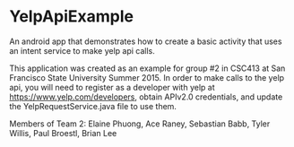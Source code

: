 # YelpApiExample
An android app that demonstrates how to create a basic activity that uses an intent service to make yelp api calls.

This application was created as an example for group #2 in CSC413 at San Francisco
State University Summer 2015.  In order to make calls to the yelp api, you will
need to register as a developer with yelp at https://www.yelp.com/developers,
obtain APIv2.0 credentials, and update the YelpRequestService.java file to use
them.

Members of Team 2: Elaine Phuong, Ace Raney, Sebastian Babb, Tyler Willis, Paul Broestl, Brian Lee
